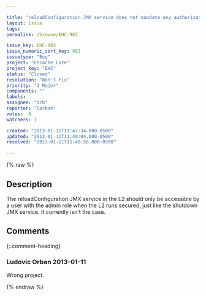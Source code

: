 ```yaml
---

title: "reloadConfiguration JMX service does not mandate any authorization"
layout: issue
tags: 
permalink: /browse/EHC-983

issue_key: EHC-983
issue_numeric_sort_key: 983
issuetype: "Bug"
project: "Ehcache Core"
project_key: "EHC"
status: "Closed"
resolution: "Won't Fix"
priority: "2 Major"
components: ""
labels: 
assignee: "drb"
reporter: "lorban"
votes:  0
watchers: 1

created: "2013-01-11T11:47:34.000-0500"
updated: "2013-01-11T11:49:04.000-0500"
resolved: "2013-01-11T11:48:56.000-0500"

---
```




{% raw %}



## Description

<div markdown="1" class="description">

The reloadConfiguration JMX service in the L2 should only be accessible by a user with the admin role when the L2 runs secured, just like the shutdown JMX service. It currently isn't the case.

</div>

## Comments


{:.comment-heading}
### **Ludovic Orban** <span class="date">2013-01-11</span>

<div markdown="1" class="comment">

Wrong project.

</div>



{% endraw %}

